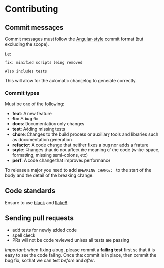# Contributing

## Commit messages

Commit messages must follow the [Angular-style](https://github.com/angular/angular.js/blob/master/CONTRIBUTING.md#commit-message-format) commit format (but excluding the scope).

i.e:

```text
fix: minified scripts being removed

Also includes tests
```

This will allow for the automatic changelog to generate correctly.

### Commit types

Must be one of the following:

* **feat**: A new feature
* **fix**: A bug fix
* **docs**: Documentation only changes
* **test**: Adding missing tests
* **chore**: Changes to the build process or auxiliary tools and libraries such as documentation generation
* **refactor**: A code change that neither fixes a bug nor adds a feature
* **style**: Changes that do not affect the meaning of the code (white-space, formatting, missing semi-colons, etc)
* **perf**: A code change that improves performance

To release a major you need to add `BREAKING CHANGE: ` to the start of the body and the detail of the breaking change.

## Code standards

Ensure to use [black](https://github.com/psf/black) and [flake8](https://flake8.pycqa.org/en/latest/).

## Sending pull requests

- add tests for newly added code
- spell check
- PRs will not be code reviewed unless all tests are passing

*Important:* when fixing a bug, please commit a **failing test** first so that it is easy to see the code failing. Once that commit is in place, then commit the bug fix, so that we can test *before* and *after*.
